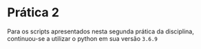 # Prática 2

Para os scripts apresentados nesta segunda prática da disciplina, continuou-se a utilizar o python em sua versão `3.6.9`

